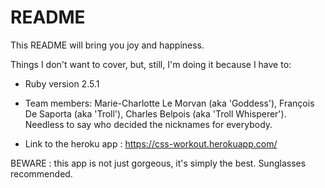 # README

This README will bring you joy and happiness.

Things I don't want to cover, but, still, I'm doing it because I have to:

* Ruby version 2.5.1

* Team members: Marie-Charlotte Le Morvan (aka 'Goddess'), François De Saporta (aka 'Troll'), Charles Belpois (aka 'Troll Whisperer'). Needless to say who decided the nicknames for everybody.

* Link to the heroku app : https://css-workout.herokuapp.com/

BEWARE : this app is not just gorgeous, it's simply the best. Sunglasses recommended.
